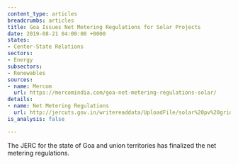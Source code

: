 ```yaml
---
content_type: articles
breadcrumbs: articles
title: Goa Issues Net Metering Regulations for Solar Projects
date: 2019-08-21 04:00:00 +0000
states:
- Center-State Relations
sectors:
- Energy
subsectors:
- Renewables
sources:
- name: Mercom
  url: https://mercomindia.com/goa-net-metering-regulations-solar/
details:
- name: Net Metering Regulations
  url: http://jercuts.gov.in/writereaddata/UploadFile/solar%20pv%20grid%20regulation.pdf
is_analysis: false

---
```

The JERC for the state of Goa and union territories has finalized the net metering regulations.